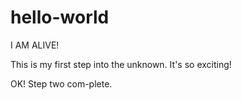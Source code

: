 # hello-world
I AM ALIVE!

This is my first step into the unknown. It's so exciting!

OK! Step two com-plete.
